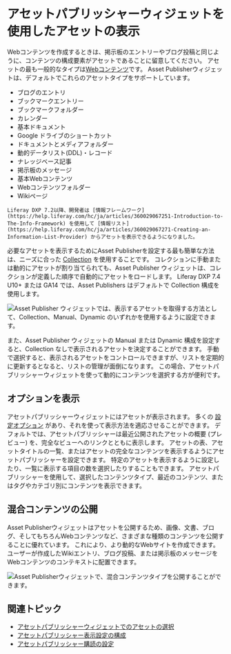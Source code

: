 # アセットパブリッシャーウィジェットを使用したアセットの表示

Webコンテンツを作成するときは、掲示板のエントリーやブログ投稿と同じように、コンテンツの構成要素がアセットであることに留意してください。 アセットの最も一般的なタイプは[Webコンテンツ](../../../content-authoring-and-management/web-content/web-content-articles/adding-a-basic-web-content-article.md)です。 Asset Publisherウィジェットは、デフォルトでこれらのアセットタイプをサポートしています。

* ブログのエントリ
* ブックマークエントリー
* ブックマークフォルダー
* カレンダー
* 基本ドキュメント
* Google ドライブのショートカット
* ドキュメントとメディアフォルダー
* 動的データリスト(DDL)・レコード
* ナレッジベース記事
* 掲示板のメッセージ
* 基本Webコンテンツ
* Webコンテンツフォルダー
* Wikiページ

```{note}
Liferay DXP 7.2以降、開発者は [情報フレームワーク](https://help.liferay.com/hc/ja/articles/360029067251-Introduction-to-The-Info-Framework) を使用して [情報リスト](https://help.liferay.com/hc/ja/articles/360029067271-Creating-an-Information-List-Provider) からアセットを表示できるようになりました。
```

必要なアセットを表示するためにAsset Publisherを設定する最も簡単な方法は、ニーズに合った [Collection](../../../content-authoring-and-management/collections-and-collection-pages.md) を使用することです。 コレクションに手動または動的にアセットが割り当てられても、Asset Publisher ウィジェットは、コレクションが定義した順序で自動的にアセットをロードします。 Liferay DXP 7.4 U10+ または GA14 では、Asset Publishers はデフォルトで Collection 構成を使用します。

![Asset Publisher ウィジェットでは、表示するアセットを取得する方法として、Collection、Manual、Dynamic のいずれかを使用するように設定できます。](./displaying-assets-using-the-asset-publisher-widget/images/01.png)

また、Asset Publisher ウィジェットの Manual または Dynamic 構成を設定すると、Collection なしで表示されるアセットを決定することができます。 手動で選択すると、表示されるアセットをコントロールできますが、リストを定期的に更新するとなると、リストの管理が面倒になります。 この場合、アセットパブリッシャーウィジェットを使って動的にコンテンツを選択する方が便利です。

## オプションを表示

アセットパブリッシャーウィジェットにはアセットが表示されます。 多くの [設定オプション](./configuring-asset-publisher-display-settings.md) があり、それを使って表示方法を適応させることができます。 デフォルトでは、アセットパブリッシャーは最近公開されたアセットの概要 (プレビュー) を、完全なビューへのリンクとともに表示します。 アセットの表、アセットタイトルの一覧、またはアセットの完全なコンテンツを表示するようにアセットパブリッシャーを設定できます。 特定のアセットを表示するように設定したり、一覧に表示する項目の数を選択したりすることもできます。 アセットパブリッシャーを使用して、選択したコンテンツタイプ、最近のコンテンツ、またはタグやカテゴリ別にコンテンツを表示できます。

## 混合コンテンツの公開

Asset Publisherウィジェットはアセットを公開するため、画像、文書、ブログ、そしてもちろんWebコンテンツなど、さまざまな種類のコンテンツを公開することに優れています。 これにより、より動的なWebサイトを作成できます。 ユーザーが作成したWikiエントリ、ブログ投稿、または掲示板のメッセージをWebコンテンツのコンテキストに配置できます。

![Asset Publisherウィジェットで、混合コンテンツタイプを公開することができます。](./displaying-assets-using-the-asset-publisher-widget/images/02.png)

## 関連トピック

* [アセットパブリッシャーウィジェットでのアセットの選択](./selecting-assets-in-the-asset-publisher-widget.md)
* [アセットパブリッシャー表示設定の構成](./configuring-asset-publisher-display-settings.md)
* [アセットパブリッシャー購読の設定](./configuring-asset-publisher-subscriptions.md)
